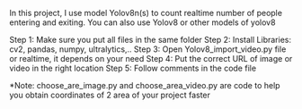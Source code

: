 In this project, I use model Yolov8n(s) to count realtime number of people entering and exiting. You can also use Yolov8 or other models of yolov8

Step 1: Make sure you put all files in the same folder
Step 2: Install Libraries: cv2, pandas, numpy, ultralytics,..
Step 3: Open Yolov8_import_video.py file or realtime, it depends on your need
Step 4: Put the correct URL of image or video in the right location
Step 5: Follow comments in the code file

*Note:
choose_are_image.py and choose_area_video.py are code to help you obtain coordinates of 2 area of your project faster
